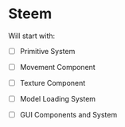 # Steem

Will start with:
- [ ] Primitive System

- [ ] Movement Component
- [ ] Texture Component
- [ ] Model Loading System
- [ ] GUI Components and System